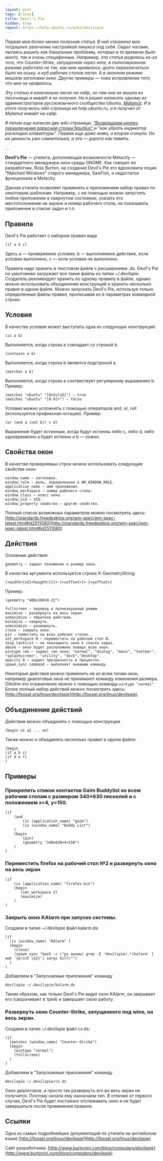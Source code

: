 ```yaml
---
layout: post
tags: [linux]
title: Devil's Pie
hidden: true
repost: https://help.ubuntu.ru/wiki/devilspie
---
```

*Первая моя более-менее полезная статья. В ней отражено мое тогдашнее увлечение настройкой линукса под себя. Сидел часами, пытаясь решить как банальные проблемы, которых в те времена было много, так и очень специфичные. Например, эта статья родилась из-за того, что Counter-Strike, запущенная через wine, в полноэкранном режиме работала не так, как мне нравилось: долго переключаться было на аську, и куб рабочих столов лагал. А в оконном режиме мешали заголовки окна. Другие примеры — тоже исправление того, что мне не нравилось.*

*Эту статью я изначально писал на хабр, но там она не вышла из песочницы и инвайт я не получил. Но я решил написать одному из администраторов русскоязычного сообщества Ubuntu, [Malamut](https://forum.ubuntu.ru/index.php?action=profile;u=20962). И в итоге получилсь wiki-страница на help.ubuntu.ru, а я получил от Malamut инвайт на хабр.*

*Я потом еще написал две wiki-страницы: ["Возвращаем кнопку переключения адресной строки Nautilus"
](https://help.ubuntu.ru/wiki/%D0%BA%D0%B0%D0%BA_%D0%B2%D0%B5%D1%80%D0%BD%D1%83%D1%82%D1%8C_%D0%B0%D0%B4%D1%80%D0%B5%D1%81%D0%BD%D1%83%D1%8E_%D1%81%D1%82%D1%80%D0%BE%D0%BA%D1%83_%D0%B2_nautilus)  и "как убрать индикатор раскладки клавиатуры". Первая еще даже жива, а вторая сгинула. Но их ценность уже сомнительна, а эта — дорога как память.* 

...

**Devil's Pie** — утилита, дополняющая возможности Metacity — стандартного менеджера окон среды GNOME. Как говорит ее разработчик, Ross Burton, на создание Devil's Pie его вдохновила опция "Matched Windows" старого менеджера, SawFish, и недостаток функционала в Metacity.

Данная утилита позволяет применять к приложениям набор правил по некоторым шаблонам. Например, с ее помощью можно запустить любое приложение в свернутом состоянии, указать его местоположение на экране и номер рабочего стола, не показывать приложение в списке задач и т.п.

## Правила

Devil's Pie работает с набором правил вида
```
(if a b c)
```
Здесь а — проверяемое условие, b — выполняемое действие, если условие выполнено, с — если условие не выполнено.

Правила надо хранить в текстовом файле с расширением .ds. Devil's Pie по умолчанию загружает все такие файлы из папки ~/.devilspie. Создатель рекомендует хранить по одному правилу в файле, однако можно использовать объединение конструкций и хранить несколько правил в одном файле. Можно запускать Devil's Pie, используя только определенные файлы правил, прописывая их в параметрах командной строки.

## Условия

В качестве условия может выступать одна из следующих конструкций:
```
(is a b)
```
Выполняется, когда строка а совпадает со строкой b.
```
(contains a b)
```
Выполняется, когда строка b является подстрокой a.
```
(matches a b)
```
Выполняется, когда строка а соотвествует регулярному выражению b.
Пример:
```
(matches "ubuntu" "[bntu]{6}") — true
(matches "ubuntu" "[0-9]+") — false
```

Условия можно усложнять с помощью операторов and, or, not (используется префиксная нотация).
Пример:
```
(or (and a (not b)) c d)
```
Выражение будет истинным, когда будут истинны либо c, либо d, либо одновременно a будет истинно и b — ложно.

## Свойства окон

В качестве проверяемых строк можно использовать следующие свойства окон:
```
window_name — заголовок.
window_role — роль, определенная в WM_WINDOW_ROLE.
application_name — имя приложения.
window_workspace — номер рабочего стола.
window_class — класс окна.
window_xid — XID.
window_property свойство — другие свойства.
``` 
Полный список возможных параметров можно посмотреть здесь: [http://standards.freedesktop.org/wm-spec/wm-spec-latest.html#id2511080](http://standards.freedesktop.org/wm-spec/wm-spec-latest.html#id2511080)

## Действия

Основные действия:
```
geometry — задает положение и размер окна.
``` 
В качестве аргумента используется строка X-GeometryString: 
```
[<width>{xX}<height>][{+-}<xoffset>{+-}<yoffset>]
```
Пример:
```
(geometry "400x300+0-22")
```
```
fullscreen — перевод в полноэкранный режим.
maximize — развернуть на весь экран.
unmaximize — обратное действие.
minimize — свернуть.
unminimize — развернуть.
close — закрыть окно. 
pin — поместить на всех рабочих столах.
set_workspace N — переместить на рабочий стол N.
skip_tasklist — не показывать окно в списке задач.
above — окно будет расположено поверх всех окон.
wintype тип — задает тип окна: "normal", "dialog", "menu", "toolbar", "splashscreen", "utility", "dock","desktop". 
opacity N — задает прозрачность в процентах.
spawn_sync сommand — выполняет внешнюю команду.
```

Некоторые действия можно применить не ко всем типам окон, например диалоговые окна не принимают команду изменения размера. Обойти это ограничение можно с помощью команды `wintype "normal"`.
Более полный набор действий можно посмотреть здесь: [http://foosel.org/linux/devilspie](http://foosel.org/linux/devilspie).

## Объединение действий

Действия можно объединять с помощью конструкции 
```
(begin a1 a2 ... an)
```
Также можно и объединять несколько правил в одном файле:
```
(begin 
(if a b c)
(if d e f)
)
```

## Примеры

### Прикрепить спикок контактов Gaim Buddylist ко всем рабочим столам с размером 340×630 пискелей и с положением x=4, y=150. 
```
(if
    (and 
        (is (application_name) "gaim")
        (is (window_name) "Buddy List")
    )
    (begin
        (pin)
        (geometry "340x630+4+150")
    )
)
```

### Переместить firefox на рабочий стол №2 и развернуть окно на весь экран

```
(if
    (is (application_name) "firefox-bin")
    (begin
       (set_workspace 2)
       (maximize)
    )
)
```

### Закрыть окно KAlarm при запуске системы.
Создаем в папке ~/.devilspie файл kalarm.ds:
```
(if 
  (is (window_name) "KAlarm" )
  (begin
    (close)
    (spawn_sync "bash -c \"ps auxww| grep -E 'devilspie(.*)kalarm' | awk '{print \$2}'| xargs kill\"")
  )
)
```
Добавляем в "Запускаемые приложения" команду
```
devilspie ~/.devilspie/kalarm.ds
```
Таким образом, как только Devil's Pie видит окно KAlarm, он закрывает его (сворачивает в трей) и завершает свою работу.

### Развернуть окно Counter-Strike, запущенного под wine, на весь экран.
Создаем в папке ~/.devilspie файл cs.ds:
```
(if 
  (matches (window_name) "Counter-Strike")
  (begin
    (wintype "normal")
    (fullscreen)
  )
)
```
Добавляем в "Запускаемые приложения" команду
```
devilspie ~/.devilspie/cs.ds
```
Окно диалоговое, и просто так развернуть его во весь экран не получится. Поэтому начала ему назначаем тип. В отличие от первого случая, Devil's Pie будет постоянно отслеживать окно и не будет завершаться после применения правила.

## Ссылки

Одна из самых подробнейших документаций по утилите на английском языке [http://foosel.org/linux/devilspie](http://foosel.org/linux/devilspie)

Сайт разработчика: [http://www.burtonini.com/blog/computers/devilspie](http://www.burtonini.com/blog/computers/devilspie)
